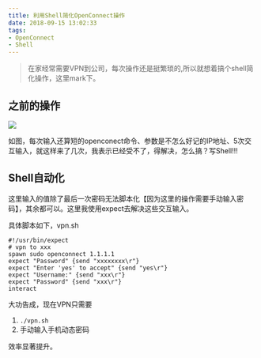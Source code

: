 ```yaml
---
title: 利用Shell简化OpenConnect操作
date: 2018-09-15 13:02:33
tags:
- OpenConnect
- Shell
---
```

> 在家经常需要VPN到公司，每次操作还是挺繁琐的,所以就想着搞个shell简化操作，这里mark下。

## 之前的操作
 ![](http://or0g12e5e.bkt.clouddn.com/2018-09-15-044531.png)
 
如图，每次输入还算短的openconect命令、参数是不怎么好记的IP地址、5次交互输入，就这样来了几次，我表示已经受不了，得解决，怎么搞？写Shell!!!

## Shell自动化
这里输入的值除了最后一次密码无法脚本化【因为这里的操作需要手动输入密码】，其余都可以。这里我使用expect去解决这些交互输入。

具体脚本如下，vpn.sh

```shell
#!/usr/bin/expect
# vpn to xxx
spawn sudo openconnect 1.1.1.1
expect "Password" {send "xxxxxxxx\r"}
expect "Enter 'yes' to accept" {send "yes\r"}
expect "Username:" {send "xxx\r"}
expect "Password" {send "xxx\r"}
interact
```
大功告成，现在VPN只需要

1. `./vpn.sh`
2. 手动输入手机动态密码

效率显著提升。
